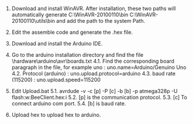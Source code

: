 1. Download and install WinAVR. After installation, these two paths will automatically generate C:\WinAVR-20100110\bin C:\WinAVR-20100110\utils\bin and add the path to the system Path.

2. Edit the assemble code and generate the .hex file.

3. Download and install the Arduino IDE.

4. Go to the arduino installation directory and find the file \hardware\arduino\avr\boards.txt
	4.1. Find the corresponding board paragraph in the file, for example uno : uno.name=Arduino/Genuino Uno
	4.2. Protocol (arduino) : uno.upload.protocol=arduino
	4.3. baud rate (115200) : uno.upload.speed=115200

5. Edit Upload.bat
	5.1. avrdude -v -c [p] -P [c] -b [b] -p atmega328p -U flash:w:BeeClient.hex:i
	5.2. [p] is the communication protocol.
	5.3. [c] To connect arduino com port.
	5.4. [b] is baud rate.

6. Upload hex to upload hex to arduino.
